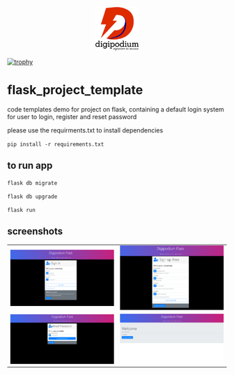 <center><img src="screens/logo.png" height="100">
</center>

[![trophy](https://github-profile-trophy.vercel.app/?username=zaid-kamil)](https://github.com/ryo-ma/github-profile-trophy)

# flask_project_template
code templates demo for project on flask, containing a default login system for user to login, register and reset password

please use the requirments.txt to install dependencies

`pip install -r requirements.txt`

## to run app

`flask db migrate`

`flask db upgrade`

`flask run`

## screenshots
| | |
|:-------------------------:|:-------------------------:|
|![login screen](screens/login.png)|![login screen](screens/signup.png)|
|![login screen](screens/forgot.png)|![login screen](screens/home.png)|
